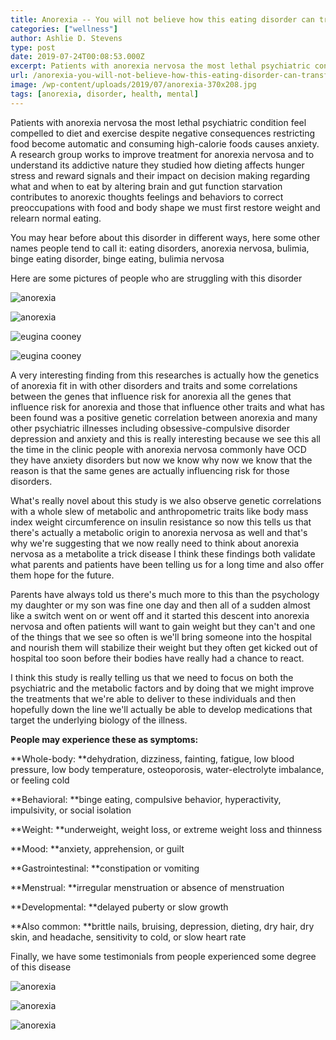 ```yaml
---
title: Anorexia -- You will not believe how this eating disorder can transform people
categories: ["wellness"]
author: Ashlie D. Stevens
type: post
date: 2019-07-24T00:08:53.000Z
excerpt: Patients with anorexia nervosa the most lethal psychiatric condition feel compelled to diet and exercise despite negative consequences restricting food become automatic and consuming high-calorie foods causes anxiety.
url: /anorexia-you-will-not-believe-how-this-eating-disorder-can-transform-people/
image: /wp-content/uploads/2019/07/anorexia-370x208.jpg
tags: [anorexia, disorder, health, mental]
---
```


Patients with anorexia nervosa the most lethal psychiatric condition feel compelled to diet and exercise despite negative consequences restricting food become automatic and consuming high-calorie foods causes anxiety. A research group works to improve treatment for anorexia nervosa and to understand its addictive nature they studied how dieting affects hunger stress and reward signals and their impact on decision making regarding what and when to eat by altering brain and gut function starvation contributes to anorexic thoughts feelings and behaviors to correct preoccupations with food and body shape we must first restore weight and relearn normal eating.

You may hear before about this disorder in different ways, here some other names people tend to call it: eating disorders, anorexia nervosa, bulimia, binge eating disorder, binge eating, bulimia nervosa

Here are some pictures of people who are struggling with this disorder

![anorexia](/wp-content/uploads/2019/07/IMG_20190723_234810-300x298.jpg)

![anorexia](/wp-content/uploads/2019/07/IMG_20190723_234850-300x300.jpg)

![eugina cooney](/wp-content/uploads/2019/07/IMG_20190721_013044-300x300.jpg)

![eugina cooney](/wp-content/uploads/2019/07/IMG_20190721_013125-300x300.jpg)

A very interesting finding from this researches is actually how the genetics of anorexia fit in with other disorders and traits and some correlations between the genes that influence risk for anorexia all the genes that influence risk for anorexia and those that influence other traits and what has been found was a positive genetic correlation between anorexia and many other psychiatric illnesses including obsessive-compulsive disorder depression and anxiety and this is really interesting because we see this all the time in the clinic people with anorexia nervosa commonly have OCD they have anxiety disorders but now we know why now we know that the reason is that the same genes are actually influencing risk for those disorders.

What's really novel about this study is we also observe genetic correlations with a whole slew of metabolic and anthropometric traits like body mass index weight circumference on insulin resistance so now this tells us that there's actually a metabolic origin to anorexia nervosa as well and that's why we're suggesting that we now really need to think about anorexia nervosa as a metabolite a trick disease I think these findings both validate what parents and patients have been telling us for a long time and also offer them hope for the future.

Parents have always told us there's much more to this than the psychology my daughter or my son was fine one day and then all of a sudden almost like a switch went on or went off and it started this descent into anorexia nervosa and often patients will want to gain weight but they can't and one of the things that we see so often is we'll bring someone into the hospital and nourish them will stabilize their weight but they often get kicked out of hospital too soon before their bodies have really had a chance to react.

I think this study is really telling us that we need to focus on both the psychiatric and the metabolic factors and by doing that we might improve the treatments that we're able to deliver to these individuals and then hopefully down the line we'll actually be able to develop medications that target the underlying biology of the illness.

**People may experience these as symptoms:**

**Whole-body: **dehydration, dizziness, fainting, fatigue, low blood pressure, low body temperature, osteoporosis, water-electrolyte imbalance, or feeling cold

**Behavioral: **binge eating, compulsive behavior, hyperactivity, impulsivity, or social isolation

**Weight: **underweight, weight loss, or extreme weight loss and thinness

**Mood: **anxiety, apprehension, or guilt

**Gastrointestinal: **constipation or vomiting

**Menstrual: **irregular menstruation or absence of menstruation

**Developmental: **delayed puberty or slow growth

**Also common: **brittle nails, bruising, depression, dieting, dry hair, dry skin, and headache, sensitivity to cold, or slow heart rate

Finally, we have some testimonials from people experienced some degree of this disease

![anorexia](/wp-content/uploads/2019/07/IMG_20190723_235512-300x99.jpg)

![anorexia](/wp-content/uploads/2019/07/IMG_20190723_235527-300x114.jpg)

![anorexia](/wp-content/uploads/2019/07/IMG_20190723_235543-300x108.jpg)

 
